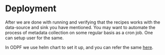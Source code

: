 # Deployment

After we are done with running and verifying that the recipes works with the data-source and sink you have mentioned.
You may want to automate the process of metadata collection on some regular basis as a cron job.
One can setup user for the same.

In ODPF we use helm chart to set it up, and you can refer the same [here](https://github.com/odpf/charts).
